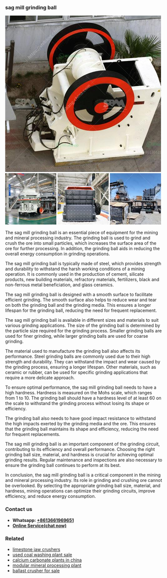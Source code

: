 <h3>sag mill grinding ball</h3><img src='1703042445.jpg' alt=''><p>The sag mill grinding ball is an essential piece of equipment for the mining and mineral processing industry. The grinding ball is used to grind and crush the ore into small particles, which increases the surface area of the ore for further processing. In addition, the grinding ball aids in reducing the overall energy consumption in grinding operations.</p><p>The sag mill grinding ball is typically made of steel, which provides strength and durability to withstand the harsh working conditions of a mining operation. It is commonly used in the production of cement, silicate products, new building materials, refractory materials, fertilizers, black and non-ferrous metal beneficiation, and glass ceramics.</p><p>The sag mill grinding ball is designed with a smooth surface to facilitate efficient grinding. The smooth surface also helps to reduce wear and tear on both the grinding ball and the grinding media. This ensures a longer lifespan for the grinding ball, reducing the need for frequent replacement.</p><p>The sag mill grinding ball is available in different sizes and materials to suit various grinding applications. The size of the grinding ball is determined by the particle size required for the grinding process. Smaller grinding balls are used for finer grinding, while larger grinding balls are used for coarse grinding.</p><p>The material used to manufacture the grinding ball also affects its performance. Steel grinding balls are commonly used due to their high strength and durability. They can withstand the impact and wear caused by the grinding process, ensuring a longer lifespan. Other materials, such as ceramic or rubber, can be used for specific grinding applications that require a more delicate approach.</p><p>To ensure optimal performance, the sag mill grinding ball needs to have a high hardness. Hardness is measured on the Mohs scale, which ranges from 1 to 10. The grinding ball should have a hardness level of at least 60 on the scale to withstand the grinding process without losing its shape or efficiency.</p><p>The grinding ball also needs to have good impact resistance to withstand the high impacts exerted by the grinding media and the ore. This ensures that the grinding ball maintains its shape and efficiency, reducing the need for frequent replacements.</p><p>The sag mill grinding ball is an important component of the grinding circuit, contributing to its efficiency and overall performance. Choosing the right grinding ball size, material, and hardness is crucial for achieving optimal grinding results. Regular maintenance and inspections are also necessary to ensure the grinding ball continues to perform at its best.</p><p>In conclusion, the sag mill grinding ball is a critical component in the mining and mineral processing industry. Its role in grinding and crushing ore cannot be overlooked. By selecting the appropriate grinding ball size, material, and hardness, mining operations can optimize their grinding circuits, improve efficiency, and reduce energy consumption.</p><h3>Contact us</h3><ul><li><strong>Whatsapp:&nbsp;<a href="https://wa.me/8613661969651">+8613661969651</a></strong></li><li><a href="https://swt.shibang-china.com/?git&amp;zhl&amp;sag mill grinding ball"><strong>Online Service(chat now)</strong></a></li></ul><h3>Related</h3><ul><li><a href='limestone jaw crushers.md'>limestone jaw crushers</a></li><li><a href='used coal washing plant sale.md'>used coal washing plant sale</a></li><li><a href='calcium carbonate plants in china.md'>calcium carbonate plants in china</a></li><li><a href='modular mineral processing plant.md'>modular mineral processing plant</a></li><li><a href='ballast crusher for sale.md'>ballast crusher for sale</a></li></ul>